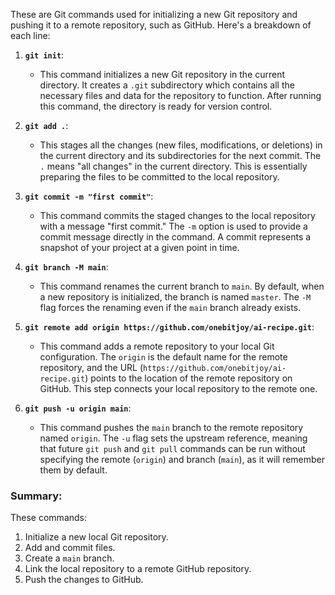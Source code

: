 These are Git commands used for initializing a new Git repository and pushing it to a remote repository, such as GitHub. Here's a breakdown of each line:

1. **`git init`**:
   - This command initializes a new Git repository in the current directory. It creates a `.git` subdirectory which contains all the necessary files and data for the repository to function. After running this command, the directory is ready for version control.

2. **`git add .`**:
   - This stages all the changes (new files, modifications, or deletions) in the current directory and its subdirectories for the next commit. The `.` means "all changes" in the current directory. This is essentially preparing the files to be committed to the local repository.

3. **`git commit -m "first commit"`**:
   - This command commits the staged changes to the local repository with a message "first commit." The `-m` option is used to provide a commit message directly in the command. A commit represents a snapshot of your project at a given point in time.

4. **`git branch -M main`**:
   - This command renames the current branch to `main`. By default, when a new repository is initialized, the branch is named `master`. The `-M` flag forces the renaming even if the `main` branch already exists.

5. **`git remote add origin https://github.com/onebitjoy/ai-recipe.git`**:
   - This command adds a remote repository to your local Git configuration. The `origin` is the default name for the remote repository, and the URL (`https://github.com/onebitjoy/ai-recipe.git`) points to the location of the remote repository on GitHub. This step connects your local repository to the remote one.

6. **`git push -u origin main`**:
   - This command pushes the `main` branch to the remote repository named `origin`. The `-u` flag sets the upstream reference, meaning that future `git push` and `git pull` commands can be run without specifying the remote (`origin`) and branch (`main`), as it will remember them by default.

### Summary:
These commands:
1. Initialize a new local Git repository.
2. Add and commit files.
3. Create a `main` branch.
4. Link the local repository to a remote GitHub repository.
5. Push the changes to GitHub.
